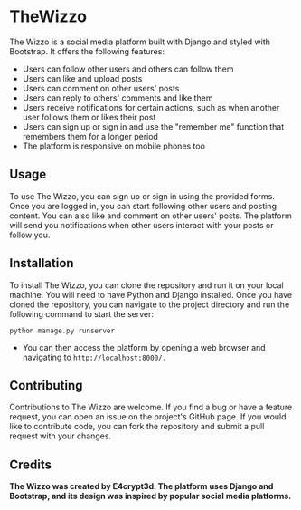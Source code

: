 # TheWizzo
The Wizzo is a social media platform built with Django and styled with Bootstrap. It offers the following features:

- Users can follow other users and others can follow them
- Users can like and upload posts
- Users can comment on other users' posts
- Users can reply to others' comments and like them
- Users receive notifications for certain actions, such as when another user follows them or likes their post
- Users can sign up or sign in and use the "remember me" function that remembers them for a longer period
- The platform is responsive on mobile phones too

## Usage
To use The Wizzo, you can sign up or sign in using the provided forms. Once you are logged in, you can start following other users and posting content. You can also like and comment on other users' posts. The platform will send you notifications when other users interact with your posts or follow you.

## Installation
To install The Wizzo, you can clone the repository and run it on your local machine. You will need to have Python and Django installed. Once you have cloned the repository, you can navigate to the project directory and run the following command to start the server:

```
python manage.py runserver
```
- You can then access the platform by opening a web browser and navigating to `http://localhost:8000/.`

## Contributing
Contributions to The Wizzo are welcome. If you find a bug or have a feature request, you can open an issue on the project's GitHub page. If you would like to contribute code, you can fork the repository and submit a pull request with your changes.

## Credits
**The Wizzo was created by E4crypt3d. The platform uses Django and Bootstrap, and its design was inspired by popular social media platforms.**
